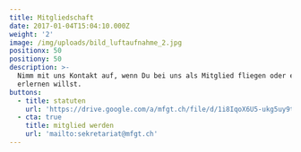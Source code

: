 ```yaml
---
title: Mitgliedschaft
date: 2017-01-04T15:04:10.000Z
weight: '2'
image: /img/uploads/bild_luftaufnahme_2.jpg
positionx: 50
positiony: 50
description: >-
  Nimm mit uns Kontakt auf, wenn Du bei uns als Mitglied fliegen oder es
  erlernen willst.
buttons:
  - title: statuten
    url: 'https://drive.google.com/a/mfgt.ch/file/d/1i8IqoX6U5-ukg5uy9tT_ffoz0bbJdSo5/view?usp=sharing'
  - cta: true
    title: mitglied werden
    url: 'mailto:sekretariat@mfgt.ch'
---
```


